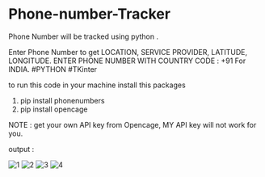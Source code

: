 # Phone-number-Tracker
Phone Number will be tracked using python .

Enter Phone Number to get LOCATION, SERVICE PROVIDER, LATITUDE, LONGITUDE.
ENTER PHONE NUMBER WITH COUNTRY CODE : +91 For INDIA.
#PYTHON #TKinter

to run this code in your machine install this packages 
1. pip install phonenumbers
2. pip install opencage


NOTE : get your own API key from Opencage, MY API key will not work for you.

output :

![1](https://github.com/ARahman24/Phone-number-Tracker/assets/117717123/860b0d06-1c05-40dc-baf7-cbaa19dde635)
![2](https://github.com/ARahman24/Phone-number-Tracker/assets/117717123/db3eaad3-6160-43f1-a9a6-b5416db111a5)
![3](https://github.com/ARahman24/Phone-number-Tracker/assets/117717123/c0973aaf-9062-410c-9ed0-cc337359ddf8)
![4](https://github.com/ARahman24/Phone-number-Tracker/assets/117717123/6b5ec764-c10e-4028-bc88-24300648a4b1)
